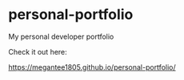 # personal-portfolio
My personal developer portfolio

Check it out here: 

https://megantee1805.github.io/personal-portfolio/
